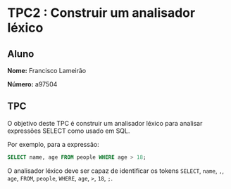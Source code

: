 # TPC2 : Construir um analisador léxico

## Aluno

**Nome:** Francisco Lameirão

**Número:** a97504

## TPC

O objetivo deste TPC é construir um analisador léxico para analisar expressões SELECT como usado em SQL.

Por exemplo, para a expressão:

```sql
SELECT name, age FROM people WHERE age > 18;
```

O analisador léxico deve ser capaz de identificar os tokens `SELECT`, `name`, `,`, `age`, `FROM`, `people`, `WHERE`, `age`, `>`, `18`, `;`.

